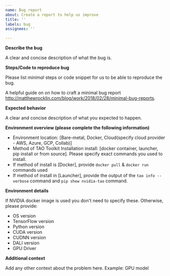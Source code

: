 ```yaml
---
name: Bug report
about: Create a report to help us improve
title: ''
labels: bug
assignees: ''

---
```


**Describe the bug**

A clear and concise description of what the bug is.

**Steps/Code to reproduce bug**

Please list *minimal* steps or code snippet for us to be able to reproduce the bug.

A  helpful guide on on how to craft a minimal bug report  http://matthewrocklin.com/blog/work/2018/02/28/minimal-bug-reports. 


**Expected behavior**

A clear and concise description of what you expected to happen.

**Environment overview (please complete the following information)**

 - Environment location: [Bare-metal, Docker, Cloud(specify cloud provider - AWS, Azure, GCP, Collab)]
 - Method of TAO Toolkit Installation install: [docker container, launcher, pip install or from source]. Please specify exact commands you used to install.
 - If method of install is [Docker], provide `docker pull` & `docker run` commands used
 - If method of install in [Launcher], provide the output of the `tao info --verbose` command and `pip show nvidia-tao` command.

**Environment details**

If NVIDIA docker image is used you don't need to specify these.
Otherwise, please provide:
- OS version
- TensorFlow version
- Python version
- CUDA version
- CUDNN version
- DALI version
- GPU Driver

**Additional context**

Add any other context about the problem here.
Example: GPU model